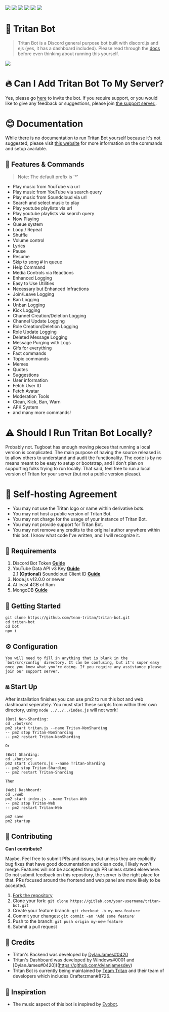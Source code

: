 ![](https://img.shields.io/badge/Maintained-Yes-%237289DA)
![](https://img.shields.io/badge/Version-4.0.0-7289DA)
![](https://img.shields.io/badge/Library-Discord.js-7289DA)
![](https://img.shields.io/badge/Lead%20Developer-Dylan%20James-7289DA)
![](https://img.shields.io/badge/Developers-Windows%20&%20Crafterzman-7289DA)
![](https://img.shields.io/badge/Made%20with%20%E2%9D%A4%20by-Team%20Tritan-%237289DA)



# 🤖 Tritan Bot 
> Tritan Bot is a Discord general purpose bot built with discord.js and ejs (yes, it has a dashboard included). Please read through the [docs](https://docs.tritanbot.xyz) before even thinking about running this yourself.

[![](https://discordapp.com/api/guilds/732708260519346217/embed.png?style=banner2)](https://discord.gg/ScUgyE2)


# 🔥 Can I Add Tritan Bot To My Server?

Yes, please go [here](https://tritanbot.xyz/invite) to invite the bot. If you require support, or you would like to give any feedback or suggestions, please join [the support server.](https://discord.gg/ScUgyE2).


# 😊 Documentation

While there is no documentation to run Tritan Bot yourself because it's not suggested, please visit [this website](https://docs.tritanbot.xyz) for more information on the commands and setup available.


## 📝 Features & Commands

> Note: The default prefix is '*'
* Play music from YouTube via url
* Play music from YouTube via search query
* Play music from Soundcloud via url
* Search and select music to play
* Play youtube playlists via url
* Play youtube playlists via search query
* Now Playing 
* Queue system 
* Loop / Repeat 
* Shuffle 
* Volume control
* Lyrics 
* Pause 
* Resume 
* Skip to song # in queue 
* Help Command
* Media Controls via Reactions
* Enhanced Logging
* Easy to Use Utilities
* Necessary but Enhanced Infractions
* Join/Leave Logging
* Ban Logging
* Unban Logging
* Kick Logging
* Channel Creation/Deletion Logging
* Channel Update Logging
* Role Creation/Deletion Logging
* Role Update Logging
* Deleted Message Logging
* Message Purging with Logs
* Gifs for everything
* Fact commands
* Topic commands
* Memes
* Quotes
* Suggestions
* User information
* Fetch User ID
* Fetch Avatar
* Moderation Tools
* Clean, Kick, Ban, Warn
* AFK System
* and many more commands! 


# ⚠️ Should I Run Tritan Bot Locally?

Probably not. Tugboat has enough moving pieces that running a local version is complicated. The main purpose of having the source released is to allow others to understand and audit the functionality. The code is by no means meant to be easy to setup or bootstrap, and I don't plan on supporting folks trying to run locally. That said, feel free to run a local version of Tritan for your server (but not a public version please). 

# 📝 Self-hosting Agreement

* You may not use the Tritan logo or name within derivative bots.
* You may not host a public version of Tritan Bot.
* You may not charge for the usage of your instance of Tritan Bot.
* You may not provide support for Tritan Bot.
* You may not remove any credits to the original author anywhere within this bot. I know what code I've written, and I will recognize it.


## 🌿 Requirements

1. Discord Bot Token **[Guide](https://discordjs.guide/preparations/setting-up-a-bot-application.html#creating-your-bot)**
2. YouTube Data API v3 Key **[Guide](https://developers.google.com/youtube/v3/getting-started)**  
2.1 **(Optional)** Soundcloud Client ID **[Guide](https://github.com/zackradisic/node-soundcloud-downloader#client-id)**
3. Node.js v12.0.0 or newer
4. At least 4GB of Ram 
6. MongoDB **[Guide](https://docs.atlas.mongodb.com/tutorial/deploy-free-tier-cluster/)**  


## 🚀 Getting Started

```
git clone https://github.com/team-tritan/tritan-bot.git 
cd tritan-bot
cd bot
npm i 
```


## ⚙️ Configuration

```
You will need to fill in anything that is blank in the `bot/src/config` directory. It can be confusing, but it's super easy once you know what you're doing. If you require any assistance please join our support server.
```


## 🔛 Start Up

After installation finishes you can use pm2 to run this bot and web dashboard seperately. You must start these scripts from within their own directory, using `node ../../../index.js` will not work!
```
(Bot) Non-Sharding:
cd ./bot/src
pm2 start tritan.js --name Tritan-NonSharding
-- pm2 stop Tritan-NonSharding
-- pm2 restart Tritan-NonSharding

Or

(Bot) Sharding:
cd ./bot/src
pm2 start clusters.js --name Tritan-Sharding
-- pm2 stop Tritan-Sharding
-- pm2 restart Tritan-Sharding

Then

(Web) Dashboard:
cd ./web
pm2 start index.js --name Tritan-Web
-- pm2 stop Tritan-Web
-- pm2 restart Tritan-Web

pm2 save
pm2 startup 
```


## 🤝 Contributing
**Can I contribute?**

Maybe. Feel free to submit PRs and issues, but unless they are explicitly bug fixes that have good documentation and clean code, I likely won't merge. Features will not be accepted through PR unless stated elsewhere. Do not submit feedback on this repository, the server is the right place for that. PRs focused around the frontend and web panel are more likely to be accepted.

1. [Fork the repository](https://github.com/team-tritan/tritan-bot/fork)
2. Clone your fork: `git clone https://gitlab.com/your-username/tritan-bot.git`
3. Create your feature branch: `git checkout -b my-new-feature`
4. Commit your changes: `git commit -am 'Add some feature'`
5. Push to the branch: `git push origin my-new-feature`
6. Submit a pull request


## 📝 Credits
* Tritan's Backend was developed by [DylanJames#0420](https://github.com/dylanjamesdev)
* Tritan's Dashboard was developed by Windows#0001 and [DylanJames#0420]((https://github.com/dylanjamesdev)
* Tritan Bot is currently being maintained by [Team Tritan](https://gitlab.com/team-tritan) and their team of developers which includes Crafterzman#8726.

## 📝 Inspiration
* The music aspect of this bot is inspired by [Evobot](https://github.com/eritislami/evobot). 
